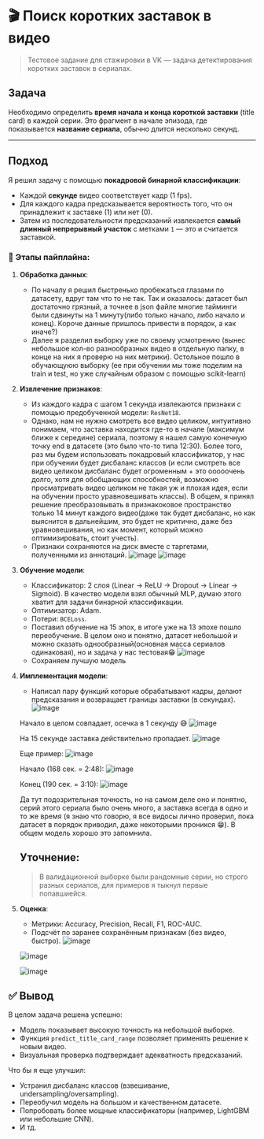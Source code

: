 # 🎬 Поиск коротких заставок в видео

> Тестовое задание для стажировки в VK — задача детектирования коротких заставок в сериалах.

##  Задача

Необходимо определить **время начала и конца короткой заставки** (title card) в каждой серии. Это фрагмент в начале эпизода, где показывается **название сериала**, обычно длится несколько секунд.

---

##  Подход

Я решил задачу с помощью **покадровой бинарной классификации**:
- Каждой **секунде** видео соответствует кадр (1 fps).
- Для каждого кадра предсказывается вероятность того, что он принадлежит к заставке (1) или нет (0).
- Затем из последовательности предсказаний извлекается **самый длинный непрерывный участок** с метками `1` — это и считается заставкой.

### 🔧 Этапы пайплайна:
1. **Обработка данных**:
   - По началу я решил быстренько пробежаться глазами по датасету, вдруг там что то не так. Так и оказалось: датасет был достаточно грязный, а точнее в json файле многие тайминги были сдвинуты на 1 минуту(либо только начало, либо начало и конец). Короче данные пришлось привести в порядок, а как иначе?)
   - Далее я разделил выборку уже по своему усмотрению (вынес небольшое кол-во разнообразных видео в отдельную папку, в конце на них я проверю на них метрики). Остольное пошло в обучающуюю выборку (ее при обучении мы тоже поделим на train и test, но уже случайным образом с помощью scikit-learn)

2. **Извлечение признаков**:
   - Из каждого кадра с шагом 1 секунда извлекаются признаки с помощью предобученной модели: `ResNet18`.
   - Однако, нам не нужно смотреть все видео целиком, интуитивно понимаем, что заставка находится где-то в начале (максимум ближе к середине) сериала, поэтому я нашел самую конечную точку end в датасете (это было что-то типа 12:30). Более того, раз мы будем использовать покадровый классификатор, у нас при обучении будет дисбаланс классов (и если смотреть все видео целиком дисбаланс будет огроменным + это ооооочень долго, хотя для обобщающих способностей, возможно просматривать видео целиком не такая уж и плохая идея, если на обучении просто уравновешивать классы). В общем, я принял решение преобразовывать в признакоковое пространство только 14 минут каждого видео(даже так будет дисбаланс, но как выяснится в дальнейшим, это будет не критично, даже без уравновешивания, но как момент, который можно оптимизировать, стоит учесть).
   - Признаки сохраняются на диск вместе с таргетами, полученными из аннотаций.
     ![image](https://github.com/user-attachments/assets/d5509f5b-0635-4acb-bb89-014566f765f0)
     ![image](https://github.com/user-attachments/assets/53bb3ff0-799b-402c-87f8-c2b26d32bcad)

3. **Обучение модели**:
   - Классификатор: 2 слоя (Linear → ReLU → Dropout → Linear → Sigmoid).
     В качество модели взял обычный MLP, думаю этого хватит для задачи бинарной классификации.
   - Оптимизатор: Adam.
   - Потери: `BCELoss`.
   - Поставил обучение на 15 эпох, в итоге уже на 13 эпохе пошло переобучение. В целом оно и понятно, датасет небольшой и можно сказать однообразный(основная масса сериалов одинаковая), но и задача у нас тестовая😁
   ![image](https://github.com/user-attachments/assets/ff732e44-4665-466e-a6e0-62a53427c2a7)
   - Сохраняем лучшую модель

4. **Имплементация модели**:
   - Написал пару функций которые обрабатывают кадры, делают предсказания и возвращает границы заставки (в секундах).
   ![image](https://github.com/user-attachments/assets/55f569f6-3203-4cf6-9d9f-ae9beadff555)

   Начало в целом совпадает, осечка в 1 секунду 😅
   ![image](https://github.com/user-attachments/assets/e0084833-99d0-4b4e-8258-a200f7dc6144)

   На 15 секунде заставка действительно пропадает.
   ![image](https://github.com/user-attachments/assets/d0062ca0-1f58-475e-9c64-78311da967ab)

   Еще пример:
   ![image](https://github.com/user-attachments/assets/7cf8dcca-c24d-46b1-bbbe-77f9da152908)
   
   Начало (168 сек. = 2:48):
   ![image](https://github.com/user-attachments/assets/27324c45-cad3-4d3c-973f-ae83b0160e88)
   
   Конец (190 сек. = 3:10):
   ![image](https://github.com/user-attachments/assets/d697e7af-f0ff-4cb5-a8cd-3a84f136ecae)

   Да тут подозрительная точность, но на самом деле оно и понятно, серий этого сериала было очень много, а заставка всегда в одно и то же время (я знаю что говорю, я все видосы лично проверил, пока датасет в порядок приводил, даже некоторыми проникся 😁). В общем модель хорошо это запомнила.

   ## Уточнение:
   > В валидационной выборке были рандомные серии, но строго разных сериалов, для примеров я тыкнул первые попавшиейся.

6. **Оценка**:
   - Метрики: Accuracy, Precision, Recall, F1, ROC-AUC.
   - Подсчёт по заранее сохранённым признакам (без видео, быстро).
   ![image](https://github.com/user-attachments/assets/fca9a79a-e9a7-4086-bb70-c7eac4751799)

   ![image](https://github.com/user-attachments/assets/03275201-b0bf-49b8-8e7e-770533517ce5)
   
   ![image](https://github.com/user-attachments/assets/9abc7005-50f8-4c6a-a22d-09c86ffae6f9)

## ✅ Вывод
В целом задача решена успешно:

- Модель показывает высокую точность на небольшой выборке.
- Функция `predict_title_card_range` позволяет применять решение к новым видео.
- Визуальная проверка подтверждает адекватность предсказаний.

 Что бы я еще улучшил:
- Устранил дисбаланс классов (взвешивание, undersampling/oversampling).
- Переобучил модель на большом и качественном датасете.
- Попробовать более мощные классификаторы (например, LightGBM или небольшие CNN).
- И тд.




